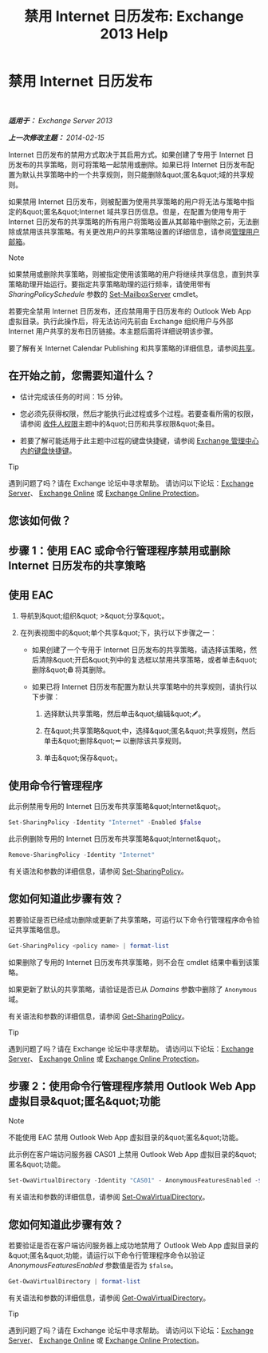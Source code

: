 ﻿---
title: '禁用 Internet 日历发布: Exchange 2013 Help'
TOCTitle: 禁用 Internet 日历发布
ms:assetid: f26dbf04-9dae-460f-a987-2ad3dfbc7b7e
ms:mtpsurl: https://technet.microsoft.com/zh-cn/library/JJ853047(v=EXCHG.150)
ms:contentKeyID: 50556698
ms.date: 05/21/2018
mtps_version: v=EXCHG.150
ms.translationtype: MT
---

# 禁用 Internet 日历发布

 

_**适用于：** Exchange Server 2013_

_**上一次修改主题：** 2014-02-15_

Internet 日历发布的禁用方式取决于其启用方式。如果创建了专用于 Internet 日历发布的共享策略，则可将策略一起禁用或删除。如果已将 Internet 日历发布配置为默认共享策略中的一个共享规则，则只能删除\&quot;匿名\&quot;域的共享规则。

如果禁用 Internet 日历发布，则被配置为使用共享策略的用户将无法与策略中指定的\&quot;匿名\&quot;Internet 域共享日历信息。但是，在配置为使用专用于 Internet 日历发布的共享策略的所有用户将策略设置从其邮箱中删除之前，无法删除或禁用该共享策略。有关更改用户的共享策略设置的详细信息，请参阅[管理用户邮箱](https://docs.microsoft.com/zh-cn/exchange/recipients-in-exchange-online/manage-user-mailboxes/manage-user-mailboxes)。

> [!NOTE]  
> 如果禁用或删除共享策略，则被指定使用该策略的用户将继续共享信息，直到共享策略助理开始运行。要指定共享策略助理的运行频率，请使用带有 <em>SharingPolicySchedule</em> 参数的 <a href="https://technet.microsoft.com/zh-cn/library/aa998651(v=exchg.150)">Set-MailboxServer</a> cmdlet。


若要完全禁用 Internet 日历发布，还应禁用用于日历发布的 Outlook Web App 虚拟目录。执行此操作后，将无法访问先前由 Exchange 组织用户与外部 Internet 用户共享的发布日历链接。本主题后面将详细说明该步骤。

要了解有关 Internet Calendar Publishing 和共享策略的详细信息，请参阅[共享](sharing-exchange-2013-help.md)。

## 在开始之前，您需要知道什么？

  - 估计完成该任务的时间：15 分钟。

  - 您必须先获得权限，然后才能执行此过程或多个过程。若要查看所需的权限，请参阅 [收件人权限](recipients-permissions-exchange-2013-help.md)主题中的\&quot;日历和共享权限\&quot;条目。

  - 若要了解可能适用于此主题中过程的键盘快捷键，请参阅 [Exchange 管理中心内的键盘快捷键](keyboard-shortcuts-in-the-exchange-admin-center-exchange-online-protection-help.md)。

> [!TIP]  
> 遇到问题了吗？请在 Exchange 论坛中寻求帮助。 请访问以下论坛：<a href="https://go.microsoft.com/fwlink/p/?linkid=60612">Exchange Server</a>、 <a href="https://go.microsoft.com/fwlink/p/?linkid=267542">Exchange Online</a> 或 <a href="https://go.microsoft.com/fwlink/p/?linkid=285351">Exchange Online Protection</a>。


## 您该如何做？

## 步骤 1：使用 EAC 或命令行管理程序禁用或删除 Internet 日历发布的共享策略

## 使用 EAC

1.  导航到\&quot;组织\&quot; \>\&quot;分享\&quot;。

2.  在列表视图中的\&quot;单个共享\&quot;下，执行以下步骤之一：
    
      - 如果创建了一个专用于 Internet 日历发布的共享策略，请选择该策略，然后清除\&quot;开启\&quot;列中的复选框以禁用共享策略，或者单击\&quot;删除\&quot;![删除图标](images/JJ657511.14f639f6-61e8-4418-bbfb-0db14de9d2f5(EXCHG.150).gif "删除图标") 将其删除。
    
      - 如果已将 Internet 日历发布配置为默认共享策略中的共享规则，请执行以下步骤：
        
        1.  选择默认共享策略，然后单击\&quot;编辑\&quot;![编辑图标](images/Bb124582.6f53ccb2-1f13-4c02-bea0-30690e6ea71d(EXCHG.150).gif "编辑图标")。
        
        2.  在\&quot;共享策略\&quot;中，选择\&quot;匿名\&quot;共享规则，然后单击\&quot;删除\&quot;![删除图标](images/JJ657492.479b6ced-8d64-4277-a725-f17fea202b28(EXCHG.150).gif "删除图标") 以删除该共享规则。
        
        3.  单击\&quot;保存\&quot;。

## 使用命令行管理程序

此示例禁用专用的 Internet 日历发布共享策略\&quot;Internet\&quot;。

```powershell
Set-SharingPolicy -Identity "Internet" -Enabled $false
```

此示例删除专用的 Internet 日历发布共享策略\&quot;Internet\&quot;。

```powershell
Remove-SharingPolicy -Identity "Internet"
```

有关语法和参数的详细信息，请参阅 [Set-SharingPolicy](https://technet.microsoft.com/zh-cn/library/dd297931\(v=exchg.150\))。

## 您如何知道此步骤有效？

若要验证是否已经成功删除或更新了共享策略，可运行以下命令行管理程序命令验证共享策略信息。

```powershell
Get-SharingPolicy <policy name> | format-list
```

如果删除了专用的 Internet 日历发布共享策略，则不会在 cmdlet 结果中看到该策略。

如果更新了默认的共享策略，请验证是否已从 *Domains* 参数中删除了 `Anonymous` 域。

有关语法和参数的详细信息，请参阅 [Get-SharingPolicy](https://technet.microsoft.com/zh-cn/library/dd335081\(v=exchg.150\))。

> [!TIP]  
> 遇到问题了吗？请在 Exchange 论坛中寻求帮助。 请访问以下论坛：<a href="https://go.microsoft.com/fwlink/p/?linkid=60612">Exchange Server</a>、 <a href="https://go.microsoft.com/fwlink/p/?linkid=267542">Exchange Online</a> 或 <a href="https://go.microsoft.com/fwlink/p/?linkid=285351">Exchange Online Protection</a>。


## 步骤 2：使用命令行管理程序禁用 Outlook Web App 虚拟目录\&quot;匿名\&quot;功能

> [!NOTE]  
> 不能使用 EAC 禁用 Outlook Web App 虚拟目录的&amp;quot;匿名&amp;quot;功能。


此示例在客户端访问服务器 CAS01 上禁用 Outlook Web App 虚拟目录的\&quot;匿名\&quot;功能。

```powershell
Set-OwaVirtualDirectory -Identity "CAS01" - AnonymousFeaturesEnabled -$false
```

有关语法和参数的详细信息，请参阅 [Set-OwaVirtualDirectory](https://technet.microsoft.com/zh-cn/library/bb123515\(v=exchg.150\))。

## 您如何知道此步骤有效？

若要验证是否在客户端访问服务器上成功地禁用了 Outlook Web App 虚拟目录的\&quot;匿名\&quot;功能，请运行以下命令行管理程序命令以验证 *AnonymousFeaturesEnabled* 参数值是否为 `$false`。

```powershell
Get-OwaVirtualDirectory | format-list
```

有关语法和参数的详细信息，请参阅 [Get-OwaVirtualDirectory](https://technet.microsoft.com/zh-cn/library/aa998588\(v=exchg.150\))。

> [!TIP]  
> 遇到问题了吗？请在 Exchange 论坛中寻求帮助。 请访问以下论坛：<a href="https://go.microsoft.com/fwlink/p/?linkid=60612">Exchange Server</a>、 <a href="https://go.microsoft.com/fwlink/p/?linkid=267542">Exchange Online</a> 或 <a href="https://go.microsoft.com/fwlink/p/?linkid=285351">Exchange Online Protection</a>。

